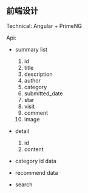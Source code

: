 ## 前端设计 ##
Technical:
Angular + PrimeNG


Api:
 - summary list
    1. id
    2. title
    3. description
    4. author
    5. category
    6. submitted_date
    7. star
    8. visit
    9. comment
    10. image

- detail
    1. id
    2. content

- category
    id
    data

- recommend
    data

- search


